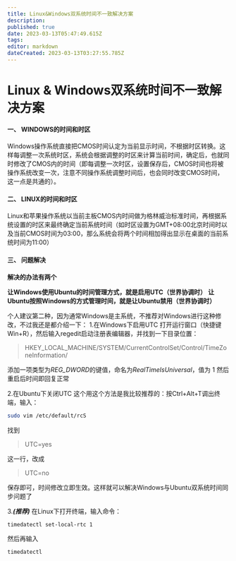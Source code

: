 ```yaml
---
title: Linux&Windows双系统时间不一致解决方案
description: 
published: true
date: 2023-03-13T05:47:49.615Z
tags: 
editor: markdown
dateCreated: 2023-03-13T03:27:55.785Z
---
```


# Linux & Windows双系统时间不一致解决方案
#### 一、 WINDOWS的时间和时区

Windows操作系统直接把CMOS时间认定为当前显示时间，不根据时区转换。这样每调整一次系统时区，系统会根据调整的时区来计算当前时间，确定后，也就同时修改了CMOS内的时间（即每调整一次时区，设置保存后，CMOS时间也将被操作系统改变一次，注意不同操作系统调整时间后，也会同时改变CMOS时间，这一点是共通的）。

#### 二、 LINUX的时间和时区

Linux和苹果操作系统以当前主板CMOS内时间做为格林威治标准时间，再根据系统设置的时区来最终确定当前系统时间（如时区设置为GMT+08:00北京时间时以及当前CMOS时间为03:00，那么系统会将两个时间相加得出显示在桌面的当前系统时间为11:00）

#### 三、 问题解决

**解决的办法有两个**

**让Windows使用Ubuntu的时间管理方式，就是启用UTC（世界协调时）**
**让Ubuntu按照Windows的方式管理时间，就是让Ubuntu禁用（世界协调时）**

个人建议第二种，因为通常Windows是主系统，不推荐对Windows进行这种修改，不过我还是都介绍一下：
1.在Windows下启用UTC
打开运行窗口（快捷键Win+R），然后输入regedit启动注册表编辑器，并找到一下目录位置：

> HKEY_LOCAL_MACHINE/SYSTEM/CurrentControlSet/Control/TimeZoneInformation/

添加一项类型为*REG_DWORD*的键值，命名为*RealTimeIsUniversal*，值为 1 然后重启后时间即回复正常

2.在Ubuntu下关闭UTC
这个用这个方法是我比较推荐的：按Ctrl+Alt+T调出终端，输入：

```bash
sudo vim /etc/default/rcS
```

找到

> UTC=yes

这一行，改成

> UTC=no

保存即可，时间修改立即生效。这样就可以解决Windows与Ubuntu双系统时间同步问题了

3.***(推荐)***
在Linux下打开终端，输入命令：

```bash
timedatectl set-local-rtc 1
```

然后再输入

```bash
timedatectl
```